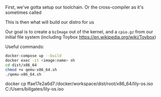 First, we've gotta setup our toolchain. Or the cross-compiler as it's sometimes called

This is then what will build our distro for us

Our goal is to create a `bzImage` out of the kernel,
and a `cpio.gz` from our initial file system (including Toybox https://en.wikipedia.org/wiki/Toybox)


Useful commands:
```bash
docker-compose up --build
docker exec -it <image:name> sh
cd dist/x86_64
chmod +x qemu-x86_64.sh
./qemu-x86_64.sh
```

docker cp ffae17e2a6d7:/docker/workspace/dist/root/x86_64/lily-os.iso C:/Users/billgates/lily-os.iso
